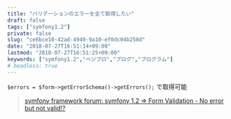```yaml
---
title: "バリデーションのエラーを全て取得したい"
draft: false
tags: ["symfony1.2"]
private: false
slug: "ce6bce10-42ad-4949-9a10-ef0dc04b258d"
date: "2018-07-27T16:51:14+09:00"
lastmod: "2018-07-27T16:51:25+09:00"
keywords: ["symfony1.2","ベジプロ","プログ","プログラム"]
# headless: true
---
```


`$errors = $form->getErrorSchema()->getErrors();` で取得可能

> [symfony framework forum: symfony 1.2 => Form Validation - No error but not valid!?](http://oldforum.symfony-project.org/index.php/t/24282/index.html)
